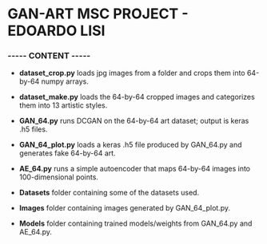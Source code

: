 # GAN-ART MSC PROJECT - EDOARDO LISI #

### ----- CONTENT ----- ###

* **dataset_crop.py** loads jpg images from a folder and crops them into 64-by-64 numpy arrays.

* **dataset_make.py** loads the 64-by-64 cropped images and categorizes them into 13 artistic styles.

* **GAN_64.py** runs DCGAN on the 64-by-64 art dataset; output is keras .h5 files.

* **GAN_64_plot.py** loads a keras .h5 file produced by GAN_64.py and generates fake 64-by-64 art.

* **AE_64.py** runs a simple autoencoder that maps 64-by-64 images into 100-dimensional points.

* **Datasets** folder containing some of the datasets used.

* **Images** folder containing images generated by GAN_64_plot.py.

* **Models** folder containing trained models/weights from GAN_64.py and AE_64.py.
